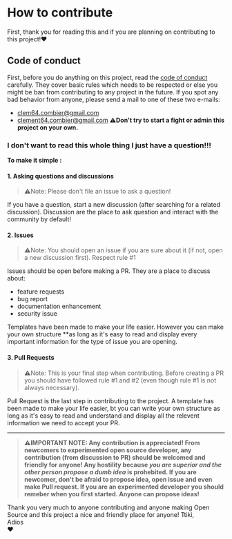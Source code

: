# How to contribute 
First, thank you for reading this and if you are planning on contributing to this project!❤


## Code of conduct

First, before you do anything on this project, read the [code of conduct](https://github.com/Ttiki/.github/blob/main/CODE_OF_CONDUCT.md) carefully. They cover basic rules which needs to be respected or else you might be ban from contributing to any project in the future.
If you spot any bad behavior from anyone, please send a mail to one of these two e-mails:
* [clem64.combier@gmail.com](mailto:clem64.combier@gmail.com)
* [clement64.combier@gmail.com](mailto:clement64.combier@gmail.com)
**⚠Don't try to start a fight or admin this project on your own.**

### I don't want to read this whole thing I just have a question!!!

**To make it simple :**

#### 1. Asking questions and discussions

>⚠Note: Please don't file an issue to ask a question!

If you have a question, start a new discussion (after searching for a related discussion). Discussion are the place to ask question and interact with the community by default!


#### 2. Issues

>⚠Note: You should open an issue if you are sure about it (if not, open a new discussion first). Respect rule #1

Issues should be open before making a PR. They are a place to discuss about:
* feature requests
* bug report
* documentation enhancement
* security issue

Templates have been made to make your life easier. However you can make your own structure **as long as it's easy to read and display every important information for the type of issue you are opening.


#### 3. Pull Requests

>⚠Note: This is your final step when contributing. Before creating a PR you should have followed rule #1 and #2 (even though rule #1 is not always necessary).

Pull Request is the last step in contributing to the project. A template has been made to make your life easier, bt you can write your own structure as long as it's easy to read and understand and display all the relevent information we need to accept your PR.

---

>**⚠IMPORTANT NOTE: Any contribution is appreciated! From newcomers to experimented open source developer, any contribution (from discussion to PR) should be welcomed and friendly for anyone!
>Any hostility because ***you are superior and the other person propose a dumb idea*** is prohebited. If you are newcomer, don't be afraid to propose idea, open issue and even make Pull request.
>If you are an experimented developer you should remeber when you first started. Anyone can propose ideas!**

Thank you very much to anyone contributing and anyone making Open Source and this project a nice and friendly place for anyone!
Ttiki,<br/>
Adios<br/>
❤
